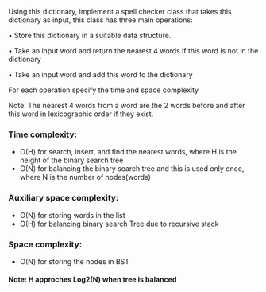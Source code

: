 Using this dictionary, implement a spell checker class that takes this dictionary as input, this class has three main operations:

• Store this dictionary in a suitable data structure.

• Take an input word and return the nearest 4 words if this word is not in the dictionary

• Take an input word and add this word to the dictionary

For each operation specify the time and space complexity

Note: The nearest 4 words from a word are the 2 words before and after this word in lexicographic order if they exist.

### Time complexity:
- O(H) for search, insert, and find the nearest words, where H is the height of the binary search tree
- O(N) for balancing the binary search tree and this is used only once, where N is the number of nodes(words)


### Auxiliary space complexity:
- O(N) for storing words in the list
- O(H) for balancing binary search Tree due to recursive stack

###  Space complexity:
- O(N) for storing the nodes in BST

#### Note: H approches Log2(N) when tree is balanced
